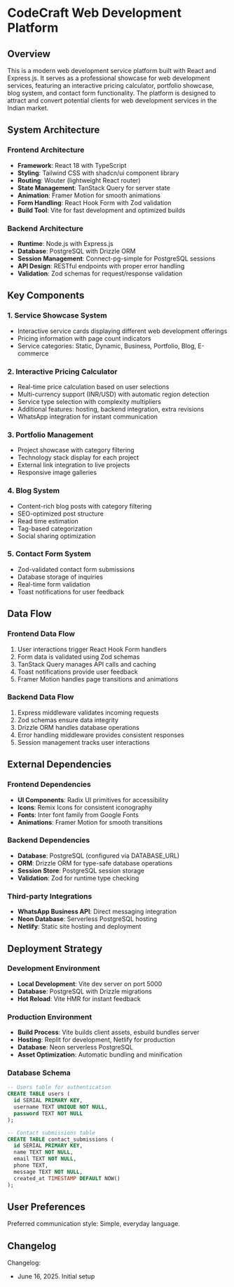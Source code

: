 # CodeCraft Web Development Platform

## Overview

This is a modern web development service platform built with React and Express.js. It serves as a professional showcase for web development services, featuring an interactive pricing calculator, portfolio showcase, blog system, and contact form functionality. The platform is designed to attract and convert potential clients for web development services in the Indian market.

## System Architecture

### Frontend Architecture
- **Framework**: React 18 with TypeScript
- **Styling**: Tailwind CSS with shadcn/ui component library
- **Routing**: Wouter (lightweight React router)
- **State Management**: TanStack Query for server state
- **Animation**: Framer Motion for smooth animations
- **Form Handling**: React Hook Form with Zod validation
- **Build Tool**: Vite for fast development and optimized builds

### Backend Architecture
- **Runtime**: Node.js with Express.js
- **Database**: PostgreSQL with Drizzle ORM
- **Session Management**: Connect-pg-simple for PostgreSQL sessions
- **API Design**: RESTful endpoints with proper error handling
- **Validation**: Zod schemas for request/response validation

## Key Components

### 1. Service Showcase System
- Interactive service cards displaying different web development offerings
- Pricing information with page count indicators
- Service categories: Static, Dynamic, Business, Portfolio, Blog, E-commerce

### 2. Interactive Pricing Calculator
- Real-time price calculation based on user selections
- Multi-currency support (INR/USD) with automatic region detection
- Service type selection with complexity multipliers
- Additional features: hosting, backend integration, extra revisions
- WhatsApp integration for instant communication

### 3. Portfolio Management
- Project showcase with category filtering
- Technology stack display for each project
- External link integration to live projects
- Responsive image galleries

### 4. Blog System
- Content-rich blog posts with category filtering
- SEO-optimized post structure
- Read time estimation
- Tag-based categorization
- Social sharing optimization

### 5. Contact Form System
- Zod-validated contact form submissions
- Database storage of inquiries
- Real-time form validation
- Toast notifications for user feedback

## Data Flow

### Frontend Data Flow
1. User interactions trigger React Hook Form handlers
2. Form data is validated using Zod schemas
3. TanStack Query manages API calls and caching
4. Toast notifications provide user feedback
5. Framer Motion handles page transitions and animations

### Backend Data Flow
1. Express middleware validates incoming requests
2. Zod schemas ensure data integrity
3. Drizzle ORM handles database operations
4. Error handling middleware provides consistent responses
5. Session management tracks user interactions

## External Dependencies

### Frontend Dependencies
- **UI Components**: Radix UI primitives for accessibility
- **Icons**: Remix Icons for consistent iconography
- **Fonts**: Inter font family from Google Fonts
- **Animations**: Framer Motion for smooth transitions

### Backend Dependencies
- **Database**: PostgreSQL (configured via DATABASE_URL)
- **ORM**: Drizzle ORM for type-safe database operations
- **Session Store**: PostgreSQL session storage
- **Validation**: Zod for runtime type checking

### Third-party Integrations
- **WhatsApp Business API**: Direct messaging integration
- **Neon Database**: Serverless PostgreSQL hosting
- **Netlify**: Static site hosting and deployment

## Deployment Strategy

### Development Environment
- **Local Development**: Vite dev server on port 5000
- **Database**: PostgreSQL with Drizzle migrations
- **Hot Reload**: Vite HMR for instant feedback

### Production Environment
- **Build Process**: Vite builds client assets, esbuild bundles server
- **Hosting**: Replit for development, Netlify for production
- **Database**: Neon serverless PostgreSQL
- **Asset Optimization**: Automatic bundling and minification

### Database Schema
```sql
-- Users table for authentication
CREATE TABLE users (
  id SERIAL PRIMARY KEY,
  username TEXT UNIQUE NOT NULL,
  password TEXT NOT NULL
);

-- Contact submissions table
CREATE TABLE contact_submissions (
  id SERIAL PRIMARY KEY,
  name TEXT NOT NULL,
  email TEXT NOT NULL,
  phone TEXT,
  message TEXT NOT NULL,
  created_at TIMESTAMP DEFAULT NOW()
);
```

## User Preferences

Preferred communication style: Simple, everyday language.

## Changelog

Changelog:
- June 16, 2025. Initial setup